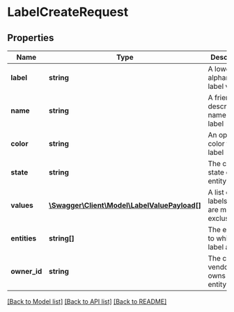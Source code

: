 # LabelCreateRequest

## Properties
Name | Type | Description | Notes
------------ | ------------- | ------------- | -------------
**label** | **string** | A lowercase alphanumeric label value | [optional] 
**name** | **string** | A friendly descriptive name for label | [optional] 
**color** | **string** | An optional color for this label | [optional] 
**state** | **string** | The current state of this entity | [optional] 
**values** | [**\Swagger\Client\Model\LabelValuePayload[]**](LabelValuePayload.md) | A list of sub labels that are mutually exclusive | [optional] 
**entities** | **string[]** | The entities to which this label applies | [optional] 
**owner_id** | **string** | The client or vendor that owns this entity | 

[[Back to Model list]](../README.md#documentation-for-models) [[Back to API list]](../README.md#documentation-for-api-endpoints) [[Back to README]](../README.md)


